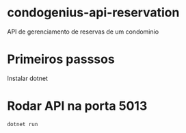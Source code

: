 # condogenius-api-reservation
API de gerenciamento de reservas de um condominio

# Primeiros passsos
Instalar dotnet

# Rodar API na porta 5013
`dotnet run`
